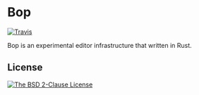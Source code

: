 Bop
===
[![Travis](https://img.shields.io/travis/zypeh/bop/master.svg?style=flat-square)](https://travis-ci.org/zypeh/bop)

Bop is an experimental editor infrastructure that written in Rust.

License
-------
[![The BSD 2-Clause License](https://img.shields.io/badge/license-BSD%202--Clause-blue.svg?style=flat-square)](https://opensource.org/licenses/BSD-2-Clause)
